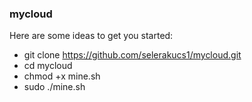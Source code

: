 ### mycloud 
Here are some ideas to get you started:
- git clone https://github.com/selerakucs1/mycloud.git
- cd mycloud
- chmod +x mine.sh
- sudo ./mine.sh
<!--
- 🔭 I’m currently working on ...
- 🌱 I’m currently learning ...
- 👯 I’m looking to collaborate on ...
- 🤔 I’m looking for help with ...
- 💬 Ask me about ...
- 📫 How to reach me: ...
- 😄 Pronouns: ...
- ⚡ Fun fact: ...
-->
